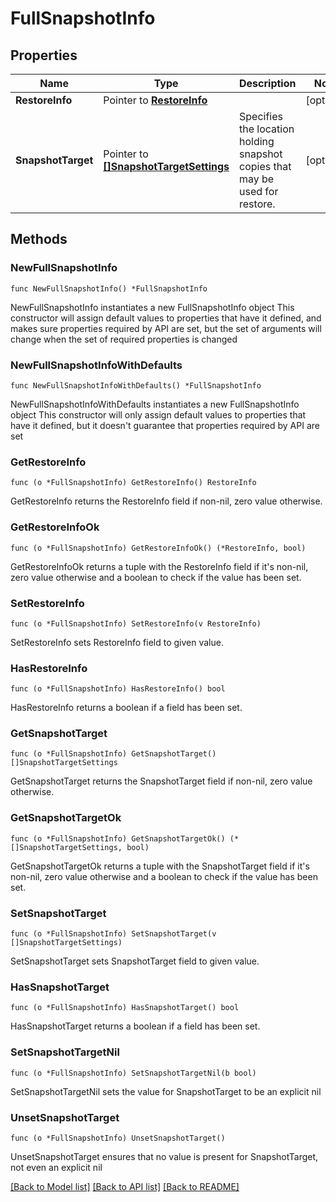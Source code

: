 # FullSnapshotInfo

## Properties

Name | Type | Description | Notes
------------ | ------------- | ------------- | -------------
**RestoreInfo** | Pointer to [**RestoreInfo**](RestoreInfo.md) |  | [optional] 
**SnapshotTarget** | Pointer to [**[]SnapshotTargetSettings**](SnapshotTargetSettings.md) | Specifies the location holding snapshot copies that may be used for restore. | [optional] 

## Methods

### NewFullSnapshotInfo

`func NewFullSnapshotInfo() *FullSnapshotInfo`

NewFullSnapshotInfo instantiates a new FullSnapshotInfo object
This constructor will assign default values to properties that have it defined,
and makes sure properties required by API are set, but the set of arguments
will change when the set of required properties is changed

### NewFullSnapshotInfoWithDefaults

`func NewFullSnapshotInfoWithDefaults() *FullSnapshotInfo`

NewFullSnapshotInfoWithDefaults instantiates a new FullSnapshotInfo object
This constructor will only assign default values to properties that have it defined,
but it doesn't guarantee that properties required by API are set

### GetRestoreInfo

`func (o *FullSnapshotInfo) GetRestoreInfo() RestoreInfo`

GetRestoreInfo returns the RestoreInfo field if non-nil, zero value otherwise.

### GetRestoreInfoOk

`func (o *FullSnapshotInfo) GetRestoreInfoOk() (*RestoreInfo, bool)`

GetRestoreInfoOk returns a tuple with the RestoreInfo field if it's non-nil, zero value otherwise
and a boolean to check if the value has been set.

### SetRestoreInfo

`func (o *FullSnapshotInfo) SetRestoreInfo(v RestoreInfo)`

SetRestoreInfo sets RestoreInfo field to given value.

### HasRestoreInfo

`func (o *FullSnapshotInfo) HasRestoreInfo() bool`

HasRestoreInfo returns a boolean if a field has been set.

### GetSnapshotTarget

`func (o *FullSnapshotInfo) GetSnapshotTarget() []SnapshotTargetSettings`

GetSnapshotTarget returns the SnapshotTarget field if non-nil, zero value otherwise.

### GetSnapshotTargetOk

`func (o *FullSnapshotInfo) GetSnapshotTargetOk() (*[]SnapshotTargetSettings, bool)`

GetSnapshotTargetOk returns a tuple with the SnapshotTarget field if it's non-nil, zero value otherwise
and a boolean to check if the value has been set.

### SetSnapshotTarget

`func (o *FullSnapshotInfo) SetSnapshotTarget(v []SnapshotTargetSettings)`

SetSnapshotTarget sets SnapshotTarget field to given value.

### HasSnapshotTarget

`func (o *FullSnapshotInfo) HasSnapshotTarget() bool`

HasSnapshotTarget returns a boolean if a field has been set.

### SetSnapshotTargetNil

`func (o *FullSnapshotInfo) SetSnapshotTargetNil(b bool)`

 SetSnapshotTargetNil sets the value for SnapshotTarget to be an explicit nil

### UnsetSnapshotTarget
`func (o *FullSnapshotInfo) UnsetSnapshotTarget()`

UnsetSnapshotTarget ensures that no value is present for SnapshotTarget, not even an explicit nil

[[Back to Model list]](../README.md#documentation-for-models) [[Back to API list]](../README.md#documentation-for-api-endpoints) [[Back to README]](../README.md)


